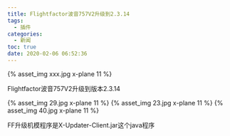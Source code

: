 ```yaml
---
title: Flightfactor波音757V2升级到2.3.14
tags:
  - 插件
categories:
  - 新闻
toc: true
date: 2020-02-06 06:52:36
---
```


{% asset_img xxx.jpg x-plane 11 %}

Flightfactor波音757V2升级到版本2.3.14

{% asset_img 29.jpg x-plane 11 %}
{% asset_img 23.jpg x-plane 11 %}
{% asset_img 40.jpg x-plane 11 %}

FF升级机模程序是X-Updater-Client.jar这个java程序